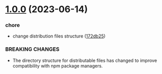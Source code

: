 # [1.0.0](https://github.com/sngular/openapi-nodejs-cli/compare/v0.4.1...v1.0.0) (2023-06-14)

### chore

- change distribution files structure ([172db25](https://github.com/sngular/openapi-nodejs-cli/commit/172db25ac9e57359da81580edf74d5b759805304))

### BREAKING CHANGES

- The directory structure for distributable files has changed to improve compatibility with npm package managers.
